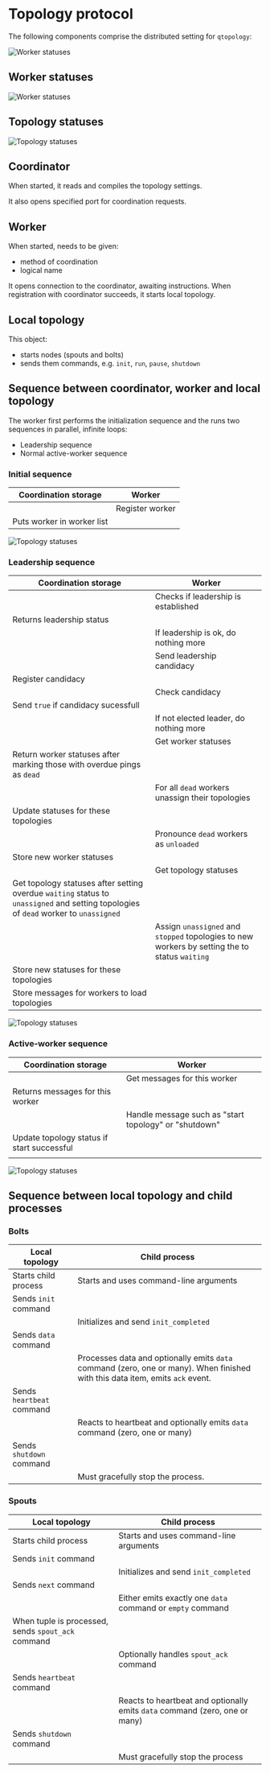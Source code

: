 # Topology protocol

The following components comprise the distributed setting for `qtopology`:

![Worker statuses](imgs/components.svg)

## Worker statuses

![Worker statuses](imgs/worker_statuses.svg)

## Topology statuses

![Topology statuses](imgs/topology_statuses.svg)

## Coordinator

When started, it reads and compiles the topology settings.

It also opens specified port for coordination requests.

## Worker

When started, needs to be given:

- method of coordination
- logical name

It opens connection to the coordinator, awaiting instructions. When registration with coordinator succeeds, it starts local topology.

## Local topology

This object:

- starts nodes (spouts and bolts)
- sends them commands, e.g. `init`, `run`, `pause`, `shutdown`

## Sequence between coordinator, worker and local topology

The worker first performs the initialization sequence and the runs two sequences in parallel, infinite loops:

- Leadership sequence
- Normal active-worker sequence

### Initial sequence

| Coordination storage | Worker |
|-------------|--------|
|  | Register worker | 
| Puts worker in worker list  |  | 

![Topology statuses](imgs/sequence_register.svg)

### Leadership sequence

| Coordination storage | Worker
|-------------|--------|
|  | Checks if leadership is established |
| Returns leadership status |  |
|  | If leadership is ok, do nothing more |
|  | Send leadership candidacy |
| Register candidacy |  |
|  | Check candidacy |
| Send `true` if candidacy sucessfull |  |
|  | If not elected leader, do nothing more |
|  | Get worker statuses |
| Return worker statuses after marking those with overdue pings as `dead` | |
| | For all `dead` workers unassign their topologies |
| Update statuses for these topologies | |
| | Pronounce `dead` workers as `unloaded` |
| Store new worker statuses | |
| | Get topology statuses |
| Get topology statuses after setting overdue `waiting` status to `unassigned` and setting topologies of `dead` worker to `unassigned`  | |
| | Assign `unassigned` and `stopped` topologies to new workers by setting the to status `waiting` |
| Store new statuses for these topologies | |
| Store messages for workers to load topologies | |

![Topology statuses](imgs/sequence_leader.svg)

### Active-worker sequence

| Coordination storage | Worker |
|-------------|--------|
|  | Get messages for this worker |
| Returns messages for this worker |  |
|  | Handle message such as "start topology" or "shutdown" |
| Update topology status if start successful |  |
|  |  |


![Topology statuses](imgs/sequence_worker.svg)

## Sequence between local topology and child processes

### Bolts

| Local topology | Child process |
|-------------|--------|
| Starts child process | Starts and uses command-line arguments |
| Sends `init` command | |
| | Initializes and send `init_completed` |
| Sends `data` command | |
| | Processes data and optionally emits `data` command (zero, one or many). When finished with this data item, emits `ack` event. |
| Sends `heartbeat` command | |
| | Reacts to heartbeat and optionally emits `data` command (zero, one or many) |
| Sends `shutdown` command| |
| | Must gracefully stop the process. |

### Spouts

| Local topology | Child process |
|-------------|--------|
| Starts child process | Starts and uses command-line arguments |
| Sends `init` command | |
| | Initializes and send `init_completed` |
| Sends `next` command | |
| | Either emits exactly one `data` command or `empty` command |
| When tuple is processed, sends `spout_ack` command | |
| | Optionally handles `spout_ack` command |
| Sends `heartbeat` command | |
| | Reacts to heartbeat and optionally emits `data` command (zero, one or many) |
| Sends `shutdown` command| |
| | Must gracefully stop the process |

